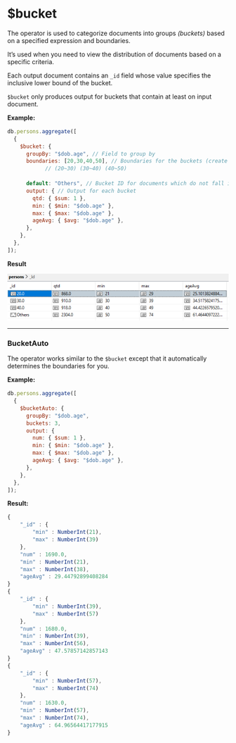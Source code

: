 # $bucket

The operator is used to categorize documents into groups *(buckets)* based on a specified expression and boundaries. 

It’s used when you need to view the distribution of documents based on a specific criteria.

Each output document contains an `_id` field whose value specifies the inclusive lower bound of the bucket.

`$bucket` only produces output for buckets that contain at least on input document.

**Example:**

```jsx
db.persons.aggregate([
  {
    $bucket: {
      groupBy: "$dob.age", // Field to group by
      boundaries: [20,30,40,50], // Boundaries for the buckets (create 3 buckets)
			// (20~30) (30~40) (40~50)

      default: "Others", // Bucket ID for documents which do not fall into a bucket
      output: { // Output for each bucket
        qtd: { $sum: 1 },
        min: { $min: "$dob.age" },
        max: { $max: "$dob.age" },
        ageAvg: { $avg: "$dob.age" },
      },
    },
  },
]);
```

**Result**

![Untitled]($bucket%201e9c4ca2779b45e1a7c061e8d90388d0/Untitled.png)

---

### BucketAuto

The operator works similar to the `$bucket` except that it automatically determines the boundaries for you.

**Example:**

```jsx
db.persons.aggregate([
  {
    $bucketAuto: {
      groupBy: "$dob.age",
      buckets: 3,
      output: {
        num: { $sum: 1 },
        min: { $min: "$dob.age" },
        max: { $max: "$dob.age" },
        ageAvg: { $avg: "$dob.age" },
      },
    },
  },
]);
```

**Result:**

```jsx
{
    "_id" : {
        "min" : NumberInt(21),
        "max" : NumberInt(39)
    },
    "num" : 1690.0,
    "min" : NumberInt(21),
    "max" : NumberInt(38),
    "ageAvg" : 29.44792899408284
}
{
    "_id" : {
        "min" : NumberInt(39),
        "max" : NumberInt(57)
    },
    "num" : 1680.0,
    "min" : NumberInt(39),
    "max" : NumberInt(56),
    "ageAvg" : 47.57857142857143
}
{
    "_id" : {
        "min" : NumberInt(57),
        "max" : NumberInt(74)
    },
    "num" : 1630.0,
    "min" : NumberInt(57),
    "max" : NumberInt(74),
    "ageAvg" : 64.96564417177915
}
```